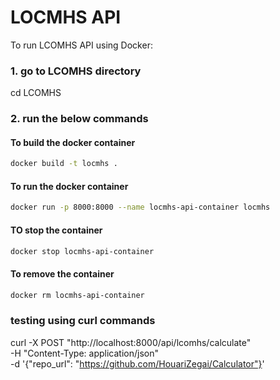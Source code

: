 # LOCMHS API
To run LCOMHS API using Docker:

### 1. go to LCOMHS directory 
cd LCOMHS
### 2. run the below commands

####  To build the docker container
```bash
docker build -t locmhs .
```

#### To run the docker container
```bash
docker run -p 8000:8000 --name locmhs-api-container locmhs
```

#### TO stop the container
```bash
docker stop locmhs-api-container
```

#### To remove the container
```bash 
docker rm locmhs-api-container 
```

### testing using curl commands 
curl -X POST "http://localhost:8000/api/lcomhs/calculate" \
     -H "Content-Type: application/json" \
     -d '{"repo_url": "https://github.com/HouariZegai/Calculator"}'